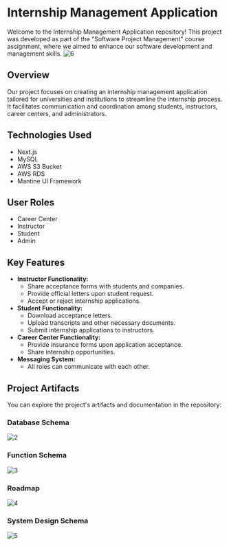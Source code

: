 # Internship Management Application

Welcome to the Internship Management Application repository! This project was developed as part of the "Software Project Management" course assignment, where we aimed to enhance our software development and management skills.
![6](https://github.com/theagileturtles/internship-management-app/assets/79156797/67ce00d4-b0d8-425e-a75d-10d9ce2682e4)

## Overview

Our project focuses on creating an internship management application tailored for universities and institutions to streamline the internship process. It facilitates communication and coordination among students, instructors, career centers, and administrators.

## Technologies Used

- Next.js
- MySQL
- AWS S3 Bucket
- AWS RDS
- Mantine UI Framework

## User Roles

- Career Center
- Instructor
- Student
- Admin

## Key Features

- **Instructor Functionality:**
  - Share acceptance forms with students and companies.
  - Provide official letters upon student request.
  - Accept or reject internship applications.
- **Student Functionality:**
  - Download acceptance letters.
  - Upload transcripts and other necessary documents.
  - Submit internship applications to instructors.
- **Career Center Functionality:**
  - Provide insurance forms upon application acceptance.
  - Share internship opportunities.
- **Messaging System:**
  - All roles can communicate with each other.

## Project Artifacts

You can explore the project's artifacts and documentation in the repository:

### Database Schema
![2](https://github.com/theagileturtles/internship-management-app/assets/79156797/e9ae4f0d-9919-43b8-a1ff-55add2c389a6)

### Function Schema
  ![3](https://github.com/theagileturtles/internship-management-app/assets/79156797/3a4276db-d1e0-4cda-8ef8-7da828efdbd4)

### Roadmap
  ![4](https://github.com/theagileturtles/internship-management-app/assets/79156797/c1dbf387-4ecf-4aef-88d7-d0e0fa835a36)

### System Design Schema
![5](https://github.com/theagileturtles/internship-management-app/assets/79156797/5c658286-9889-4f7c-bc14-56d188fcf162)

